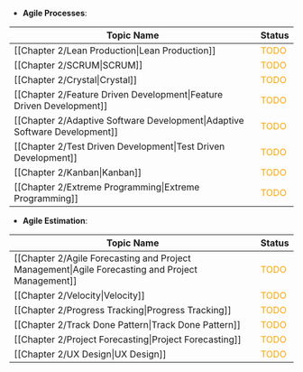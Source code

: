 
- **Agile Processes**:

| Topic Name                                                                 | Status                                 |
| -------------------------------------------------------------------------- | -------------------------------------- |
| [[Chapter 2/Lean Production\|Lean Production]]                             | <font style="color:orange">TODO</font> |
| [[Chapter 2/SCRUM\|SCRUM]]                                                 | <font style="color:orange">TODO</font> |
| [[Chapter 2/Crystal\|Crystal]]                                             | <font style="color:orange">TODO</font> |
| [[Chapter 2/Feature Driven Development\|Feature Driven Development]]       | <font style="color:orange">TODO</font> |
| [[Chapter 2/Adaptive Software Development\|Adaptive Software Development]] | <font style="color:orange">TODO</font> |
| [[Chapter 2/Test Driven Development\|Test Driven Development]]             | <font style="color:orange">TODO</font> |
| [[Chapter 2/Kanban\|Kanban]]                                               | <font style="color:orange">TODO</font> |
| [[Chapter 2/Extreme Programming\|Extreme Programming]]                     | <font style="color:orange">TODO</font> |

- **Agile Estimation**:


| Topic Name                                                                                       | Status                                 |
| ------------------------------------------------------------------------------------------------ | -------------------------------------- |
| [[Chapter 2/Agile Forecasting and Project Management\|Agile Forecasting and Project Management]] | <font style="color:orange">TODO</font> |
| [[Chapter 2/Velocity\|Velocity]]                                                                 | <font style="color:orange">TODO</font> |
| [[Chapter 2/Progress Tracking\|Progress Tracking]]                                               | <font style="color:orange">TODO</font> |
| [[Chapter 2/Track Done Pattern\|Track Done Pattern]]                                             | <font style="color:orange">TODO</font> |
| [[Chapter 2/Project Forecasting\|Project Forecasting]]                                           | <font style="color:orange">TODO</font> |
| [[Chapter 2/UX Design\|UX Design]]                                                               | <font style="color:orange">TODO</font> |
